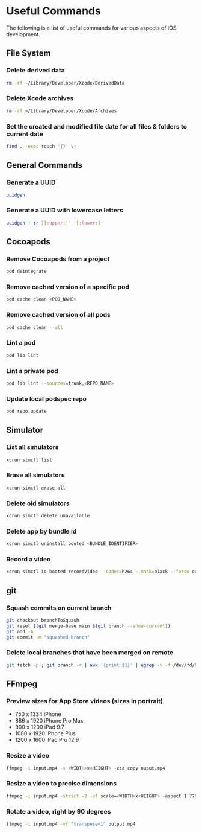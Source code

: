 # Useful Commands

The following is a list of useful commands for various aspects of iOS development.

## File System

### Delete derived data

```bash
rm -rf ~/Library/Developer/Xcode/DerivedData
```

### Delete Xcode archives

```bash
rm -rf ~/Library/Developer/Xcode/Archives
```

### Set the created and modified file date for all files & folders to current date

```bash
find . -exec touch '{}' \;
```

## General Commands

### Generate a UUID

```bash
uuidgen
```

### Generate a UUID with lowercase letters

```bash
uuidgen | tr ][:upper:]' '[:lower:]'
```

## Cocoapods

### Remove Cocoapods from a project

```bash
pod deintegrate 
```

### Remove cached version of a specific pod

```bash
pod cache clean <POD_NAME> 
```

### Remove cached version of all pods

```bash
pod cache clean --all 
```

### Lint a pod

```bash
pod lib lint 
```

### Lint a private pod

```bash
pod lib lint --sources=trunk,<REPO_NAME>
```

### Update local podspec repo

```bash
pod repo update
```

## Simulator

### List all simulators

```bash
xcrun simctl list
```

### Erase all simulators

```bash
xcrun simctl erase all
```

### Delete old simulators

```bash
xcrun simctl delete unavailable
```

### Delete app by bundle id

```bash
xcrun simctl uninstall booted <BUNDLE_IDENTIFIER>
```

### Record a video

```bash
xcrun simctl io booted recordVideo --codec=h264 --mask=black --force output.mov
```

## git

### Squash commits on current branch

```bash
git checkout branchToSquash
git reset $(git merge-base main $(git branch --show-current))
git add -A
git commit -m "squashed branch"
```

### Delete local branches that have been merged on remote

```bash
git fetch -p ; git branch -r | awk '{print $1}' | egrep -v -f /dev/fd/0 <(git branch -vv | grep origin) | awk '{print $1}' | xargs git branch -d
```

## FFmpeg

### Preview sizes for App Store videos (sizes in portrait)
 - 750 x 1334 iPhone
 - 886 x 1920 iPhone Pro Max
 - 900 x 1200 iPad 9.7
 - 1080 x 1920 iPhone Plus
 - 1200 x 1600 iPad Pro 12.9

### Resize a video

```bash
ffmpeg -i input.mp4 -s <WIDTH>x<HEIGHT> -c:a copy ouput.mp4
```

### Resize a video to precise dimensions

```bash
ffmpeg -i input.mp4 -strict -2 -vf scale=<WIDTH>x<HEIGHT> -aspect 1.779 output.mp4
```

### Rotate a video, right by 90 degrees

```bash
ffmpeg -i input.mp4 -vf "transpose=1" output.mp4
```
